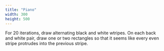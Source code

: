 ```yaml
---
title: "Piano"
width: 300
height: 500
---
```



For 20 iterations, draw alternating black and white wtripes. On each back and white pair, draw one or two rectangles so that it seems like every even stripe protrudes into the previous stripe. 
